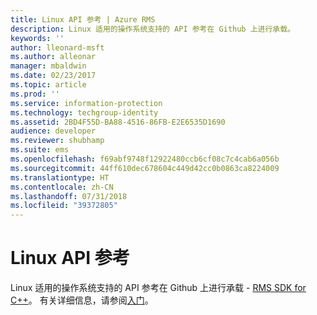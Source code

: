```yaml
---
title: Linux API 参考 | Azure RMS
description: Linux 适用的操作系统支持的 API 参考在 Github 上进行承载。
keywords: ''
author: lleonard-msft
ms.author: alleonar
manager: mbaldwin
ms.date: 02/23/2017
ms.topic: article
ms.prod: ''
ms.service: information-protection
ms.technology: techgroup-identity
ms.assetid: 2BD4F55D-BA88-4516-86FB-E2E6535D1690
audience: developer
ms.reviewer: shubhamp
ms.suite: ems
ms.openlocfilehash: f69abf9748f12922480ccb6cf08c7c4cab6a056b
ms.sourcegitcommit: 44ff610dec678604c449d42cc0b0863ca8224009
ms.translationtype: HT
ms.contentlocale: zh-CN
ms.lasthandoff: 07/31/2018
ms.locfileid: "39372805"
---
```

# <a name="linux-api-reference"></a>Linux API 参考

Linux 适用的操作系统支持的 API 参考在 Github 上进行承载 - [RMS SDK for C++](http://azuread.github.io/rms-sdk-for-cpp/annotated.html)。 有关详细信息，请参阅[入门](get-started.md)。
